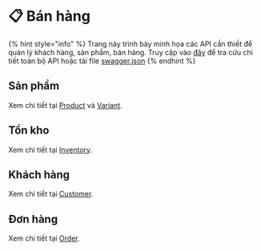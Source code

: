 # 📋 Bán hàng

{% hint style="info" %}
Trang này trình bày minh họa các API cần thiết để quản lý khách hàng, sản phẩm, bán hàng. Truy cập vào [đây](https://cs-dev.etelecom.vn/doc/ext/shop) để tra cứu chi tiết toàn bộ API hoặc tải file [swagger.json](https://cs-dev.etelecom.vn/doc/ext/shop/swagger.json)
{% endhint %}

## Sản phẩm <a href="#san-pham" id="san-pham"></a>

Xem chi tiết tại [Product](https://cs-dev.etelecom.vn/doc/ext/shop#tag/Product) và [Variant](https://cs-dev.etelecom.vn/doc/ext/shop#tag/Variant).

## Tồn kho <a href="#ton-kho" id="ton-kho"></a>

Xem chi tiết tại [Inventory](https://cs-dev.etelecom.vn/doc/ext/shop#tag/Inventory).

## Khách hàng <a href="#khach-hang" id="khach-hang"></a>

Xem chi tiết tại [Customer](https://cs-dev.etelecom.vn/doc/ext/shop#tag/Customer).

## Đơn hàng <a href="#don-hang" id="don-hang"></a>

Xem chi tiết tại [Order](https://cs-dev.etelecom.vn/doc/ext/shop#tag/Order).
